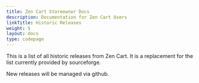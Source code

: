 ```yaml
---
title: Zen Cart Storeowner Docs
description: Documentation for Zen Cart Users
linkTitle: Historic Releases
weight: 5
layout: docs
type: codepage
---
```


This is a list of all historic releases from Zen Cart. 
It is a replacement for the list currently provided by sourceforge.

New releases will be managed via github.


